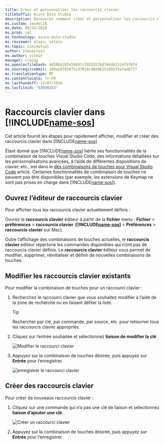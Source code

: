 ```yaml
---
title: Créer et personnaliser les raccourcis clavier
titleSuffix: Azure Data Studio
description: Découvrez comment créer et personnaliser les raccourcis clavier dans Azure Data Studio
ms.custom: seodec18
ms.date: 09/24/2018
ms.prod: sql
ms.technology: azure-data-studio
ms.reviewer: alayu; sstein
ms.topic: conceptual
author: stevestein
ms.author: sstein
manager: craigg
ms.openlocfilehash: dd58bb28fe5969fcf0553576d70dd62314f5f974
ms.sourcegitcommit: 189a28785075cd7018c98e9625c69225a7ae0777
ms.translationtype: MT
ms.contentlocale: fr-FR
ms.lasthandoff: 12/07/2018
ms.locfileid: "53030253"
---
```

# <a name="keyboard-shortcuts-in-includename-sosincludesname-sosmd"></a>Raccourcis clavier dans [!INCLUDE[name-sos](../includes/name-sos.md)]

Cet article fournit les étapes pour rapidement afficher, modifier et créer des raccourcis clavier dans [!INCLUDE[name-sos](../includes/name-sos-short.md)].

Étant donné que [!INCLUDE[name-sos](../includes/name-sos-short.md)] hérite ses fonctionnalités de la combinaison de touches Visual Studio Code, des informations détaillées sur les personnalisations avancées, à l’aide de différentes dispositions de clavier, etc., est dans le [des combinaisons de touches pour Visual Studio Code](https://code.visualstudio.com/docs/getstarted/keybindings) article. Certaines fonctionnalités de combinaison de touches ne peuvent pas être disponibles (par exemple, les extensions de Keymap ne sont pas prises en charge dans [!INCLUDE[name-sos](../includes/name-sos-short.md)]).


## <a name="open-the-keyboard-shortcuts-editor"></a>Ouvrez l’éditeur de raccourcis clavier

Pour afficher tous les raccourcis clavier actuellement définis :

Ouvrez le **raccourcis clavier** éditeur à partir de la **fichier** menu : **Fichier** > **préférences** > **raccourcis clavier** (**[!INCLUDE[name-sos](../includes/name-sos-short.md)]**  >   **Préférences** > **raccourcis clavier** sur Mac).

Outre l’affichage des combinaisons de touches actuelles, le **raccourcis clavier** éditeur répertorie les commandes disponibles qui n’ont pas de raccourcis clavier définis. Le **raccourcis clavier** éditeur vous permet de modifier, supprimer, réinitialiser et définir de nouvelles combinaisons de touches.  


## <a name="edit-existing-keyboard-shortcuts"></a>Modifier les raccourcis clavier existants

Pour modifier la combinaison de touches pour un raccourci clavier :

1. Recherchez le raccourci clavier que vous souhaitez modifier à l’aide de la zone de recherche ou en faisant défiler la liste.
   > [!TIP]
   > Rechercher par clé, par commande, par source, etc. pour retourner tous les raccourcis clavier appropriés.

1. Cliquez sur l’entrée souhaitée et sélectionnez **liaison de modifier la clé**

   ![Modifier le raccourci clavier](media/keyboard-shortcuts/change-keybinding.png)

1. Appuyez sur la combinaison de touches désirée, puis appuyez sur **Entrée** pour l’enregistrer. 

   ![enregistrer le raccourci clavier](media/keyboard-shortcuts/save-keybinding.png)

## <a name="create-new-keyboard-shortcuts"></a>Créer des raccourcis clavier

Pour créer de nouveaux raccourcis clavier :

1. Cliquez sur une commande qui n’a pas une clé de liaison et sélectionnez **liaison d’ajouter une clé**.

   ![Créer un raccourci clavier](media/keyboard-shortcuts/add-keybinding.png)

1. Appuyez sur la combinaison de touches désirée, puis appuyez sur **Entrée** pour l’enregistrer.



